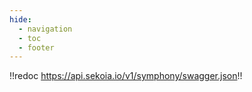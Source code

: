 ```yaml
---
hide:
  - navigation
  - toc
  - footer
---
```


!!redoc https://api.sekoia.io/v1/symphony/swagger.json!!
